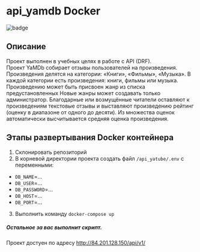 # api_yamdb Docker 

![badge](https://github.com/Shelestov7/yamdb_final/workflows/YAMDB_workflow/badge.svg)

## Описание 
Проект выполнен в учебных целях в работе с API (DRF).  
Проект YaMDb собирает отзывы пользователей на произведения. Произведения делятся на категории: «Книги», «Фильмы», «Музыка». 
В каждой категории есть произведения: книги, фильмы или музыка. Произведению может быть присвоен жанр из списка предустановленных Новые жанры может создавать только администратор. 
Благодарные или возмущённые читатели оставляют к произведениям текстовые отзывы и выставляют произведению рейтинг (оценку в диапазоне от одного до десяти). Из множества оценок автоматически высчитывается средняя оценка произведения.  
 
## Этапы развертывания Docker контейнера 
1. Склонировать репозиторий 
2. В корневой директории проекта создать файл `/api_yatube/.env` с переменными: 
  * `DB_NAME`=... 
  * `DB_USER`=... 
  * `DB_PASSWORD`=... 
  * `DB_HOST`=... 
  * `DB_PORT`=... 
   
3. Выполнить команду `docker-compose up` 
 
##### Остальное за вас выполнит скрипт. 
 
Проект достуен по адресу http://84.201.128.150/api/v1/ 
